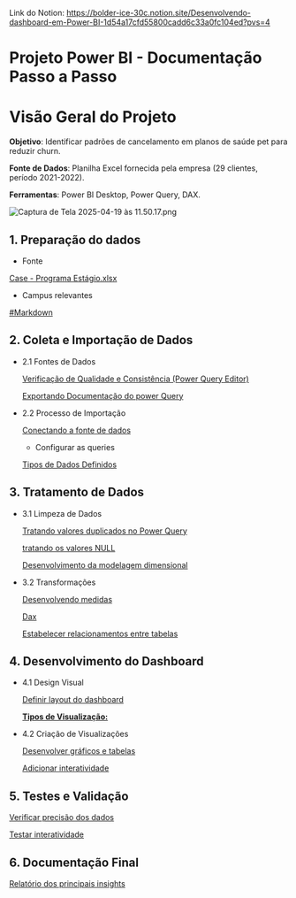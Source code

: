 

Link do Notion:
https://bolder-ice-30c.notion.site/Desenvolvendo-dashboard-em-Power-BI-1d54a17cfd55800cadd6c33a0fc104ed?pvs=4

# Projeto Power BI - Documentação Passo a Passo

# Visão Geral do Projeto

**Objetivo**: Identificar padrões de cancelamento em planos de saúde pet para reduzir churn.

**Fonte de Dados**: Planilha Excel fornecida pela empresa (29 clientes, período 2021-2022).

**Ferramentas**: Power BI Desktop, Power Query, DAX.

![Captura de Tela 2025-04-19 às 11.50.17.png](attachment:5dfbae7d-abd5-4c46-9143-09c6bc0c6be9:d9f3baab-8ffd-42dc-8d05-36787f544b9a.png)

## 1. Preparação do dados

- Fonte

[Case - Programa Estágio.xlsx](attachment:0320a5a6-bfe7-43de-90ab-9871b48cfb56:Case_-_Programa_Estagio.xlsx)

- Campus relevantes

[#Markdown](https://www.notion.so/Markdown-1d64a17cfd55805c91cffac14efc6f2b?pvs=21)

## 2. Coleta e Importação de Dados

- 2.1 Fontes de Dados
    
    [Verificação de Qualidade e Consistência (Power Query Editor)](https://www.notion.so/1d94a17cfd5580b48c0de25a5385e006?pvs=21)
    
    [Exportando Documentação do power Query](https://www.notion.so/Exportando-Documenta-o-do-power-Query-1d94a17cfd55808cb4a8eff35f879daf?pvs=21)
    
- 2.2 Processo de Importação
    
    [Conectando a fonte de dados](https://www.notion.so/Conectando-a-fonte-de-dados-1d94a17cfd558069b1c9ed1050092606?pvs=21)
    
    - Configurar as queries
    
    [Tipos de Dados Definidos](https://www.notion.so/Tipos-de-Dados-Definidos-1d94a17cfd5580319d16e88ad350cd36?pvs=21)
    

## 3. Tratamento de Dados

- 3.1 Limpeza de Dados
    
    [Tratando valores duplicados no Power Query](https://www.notion.so/Tratando-valores-duplicados-no-Power-Query-1d94a17cfd5580e4ac22edbd132f35ba?pvs=21)
    
    [tratando os valores NULL](https://www.notion.so/tratando-os-valores-NULL-1d94a17cfd55801aa80bdfdfc8ea3282?pvs=21)
    
    [Desenvolvimento da modelagem dimensional](https://www.notion.so/Desenvolvimento-da-modelagem-dimensional-1d94a17cfd55802a9ab7f4414f37f315?pvs=21)
    
- 3.2 Transformações
    
    [Desenvolvendo medidas ](https://www.notion.so/Desenvolvendo-medidas-1d94a17cfd5580d79fd4f7819a607037?pvs=21)
    
    [Dax ](https://www.notion.so/Dax-1d94a17cfd5580098ce0eba30ee02e45?pvs=21)
    
    [Estabelecer relacionamentos entre tabelas](https://www.notion.so/Estabelecer-relacionamentos-entre-tabelas-1d94a17cfd55801f8d11ca39c0d03689?pvs=21)
    

## 4. Desenvolvimento do Dashboard

- 4.1 Design Visual
    
    [Definir layout do dashboard](https://www.notion.so/Definir-layout-do-dashboard-1dc4a17cfd5580c49150d505e4c02d27?pvs=21)
    
    [**Tipos de Visualização:**](https://www.notion.so/Tipos-de-Visualiza-o-1dd4a17cfd5580ce982aeedd95135e2f?pvs=21)
    
- 4.2 Criação de Visualizações
    
    [Desenvolver gráficos e tabelas](https://www.notion.so/Desenvolver-gr-ficos-e-tabelas-1dd4a17cfd55804e884af6b3eadafa26?pvs=21)
    
    [ Adicionar interatividade](https://www.notion.so/Adicionar-interatividade-1dd4a17cfd5580519997f2ac6303e7cb?pvs=21)
    

## 5. Testes e Validação

[Verificar precisão dos dados](https://www.notion.so/Verificar-precis-o-dos-dados-1dd4a17cfd5580648a86e06e300d857b?pvs=21)

[Testar interatividade](https://www.notion.so/Testar-interatividade-1dd4a17cfd5580e9844befdcf5676642?pvs=21)

## 6. Documentação Final

[Relatório dos principais insights](https://www.notion.so/Relat-rio-dos-principais-insights-1dd4a17cfd5580b69815ca611b1d3b91?pvs=21)

